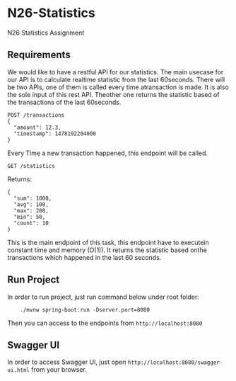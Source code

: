 # N26-Statistics
N26 Statistics Assignment

Requirements
---------------
We would like​ ​to​ ​have​ ​a​ ​restful​ ​API​ ​for​ ​our​ ​statistics.​ ​The​ ​main​ ​use​ ​case​ ​for​ ​our​ ​API​ ​is​ ​to calculate​ ​realtime​ ​statistic​ ​from​ ​the​ ​last​ ​60​ ​seconds.​ ​There​ ​will​ ​be​ ​two​ ​APIs,​ ​one​ ​of​ ​them​ ​is called​ ​every​ ​time​ ​a​ ​transaction​ ​is​ ​made.​ ​It​ ​is​ ​also​ ​the​ ​sole​ ​input​ ​of​ ​this​ ​rest​ ​API.​ ​The​ ​other​ ​one returns​ ​the​ ​statistic​ ​based​ ​of​ ​the​ ​transactions​ ​of​ ​the​ ​last​ ​60​ ​seconds.

    POST /transactions 
    {
      ​​​​​​​​​​​​​"amount": ​​12.3,
      ​​​​​​"timestamp": ​​1478192204000
    } 

Every Time a new transaction happened, this endpoint will be called. 

`GET​ ​/statistics` 

Returns:  

    {
      ​​​​​​​​​​​​​​"sum": ​​1000,
      ​​​​​​​​​​​​​​"avg": ​​100,
      ​​​​​​​​​​​​​​"max": ​​200,
      ​​​​​​​​​​​​​​"min": ​​50,
      ​​​​​​​​​​​​​​"count": ​​10
    }

This​ ​is​ ​the​ ​main​ ​endpoint​ ​of​ ​this​ ​task,​ ​this​ ​endpoint​ ​have​ ​to​ ​execute​ ​in​ ​constant​ ​time​ ​and memory​ ​(O(1)).​ ​It​ ​returns​ ​the​ ​statistic​ ​based​ ​on​ ​the​ ​transactions​ ​which​ ​happened​ ​in​ ​the​ ​last​ ​60 seconds.      

Run Project
-----------
In order to run project, just run command below under root folder:

        ./mvnw spring-boot:run -Dserver.port=8080

Then you can access to the endpoints from `http://localhost:8080`

Swagger UI
----------
In order to access Swagger UI, just open `http://localhost:8080/swagger-ui.html` from your browser.
